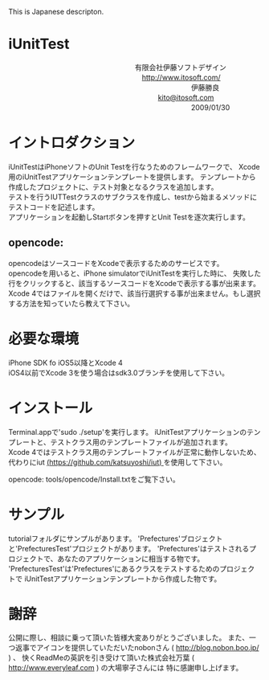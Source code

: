 This is Japanese descripton.

iUnitTest
=
　　　　　　　　　　　　　　　　　　有限会社伊藤ソフトデザイン  
　　　　　　　　　　　　　　　　　　　http://www.itosoft.com/  
　　　　　　　　　　　　　　　　　　　　　　　　　　伊藤勝良  
　　　　　　　　　　　　　　　　　　　 　　<kito@itosoft.com>  
　　　　　　　　　　　　　　　　　　　　　　　　　　2009/01/30  

イントロダクション
=

iUnitTestはiPhoneソフトのUnit Testを行なうためのフレームワークで、
Xcode用のiUnitTestアプリケーションテンプレートを提供します。
テンプレートから作成したプロジェクトに、テスト対象となるクラスを追加します。  
テストを行うIUTTestクラスのサブクラスを作成し、testから始まるメソッドにテストコードを記述します。  
アプリケーションを起動しStartボタンを押すとUnit Testを逐次実行します。  

opencode:
-
opencodeはソースコードをXcodeで表示するためのサービスです。  
opencodeを用いると、iPhone simulatorでiUnitTestを実行した時に、
失敗した行をクリックすると、該当するソースコードをXcodeで表示する事が出来ます。  
Xcode 4ではファイルを開くだけで、該当行選択する事が出来ません。もし選択する方法を知っていたら教えて下さい。  


必要な環境
=
iPhone SDK fo iOS5以降とXcode 4  
iOS4以前でXcode 3を使う場合はsdk3.0ブランチを使用して下さい。 


インストール
=
Terminal.appで'sudo ./setup'を実行します。
iUnitTestアプリケーションのテンプレートと、テストクラス用のテンプレートファイルが追加されます。  
Xcode 4ではテストクラス用のテンプレートファイルが正常に動作しないため、代わりにiut [(https://github.com/katsuyoshi/iut) ](https://github.com/katsuyoshi/iut) を使用して下さい。

opencode:
tools/opencode/Install.txtをご覧下さい。

サンプル
=
tutorialフォルダにサンプルがあります。
'Prefectures'ブロジェクトと'PrefecturesTest'プロジェクトがあります。
'Prefectures'はテストされるプロジェクトで、あなたのアプリケーションに相当する物です。
'PrefecturesTest'は'Prefectures'にあるクラスをテストするためのプロジェクトで
iUnitTestアプリケーションテンプレートから作成した物です。


謝辞
=
公開に際し、相談に乗って頂いた皆様大変ありがとうございました。
また、一つ返事でアイコンを提供していただいたnobonさん ( http://blog.nobon.boo.jp/ ) 、
快くReadMeの英訳を引き受けて頂いた株式会社万葉 ( http://www.everyleaf.com ) の大場寧子さんには
特に感謝申し上げます。

